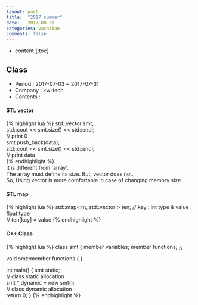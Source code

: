 ```yaml
---
layout: post
title:  "2017 summer"
date:   2017-08-31
categories: vacation
comments: false
---
```


* content
{:toc}

## Class
* Period : 2017-07-03 ~ 2017-07-31
* Company : kw-tech
* Contents :

#### STL vector  
{% highlight lua %}
std::vector<float> smt;  
std::cout << smt.size() << std::endl;  
// print 0  
smt.push_back(data);  
std::cout << smt.size() << std::endl;  
// print data  
{% endhighlight %}  
It is different from 'array'.  
The array must define its size. But, vector does not.  
So, Using vector is more comfortable in case of changing memory size.


#### STL map  
{% highlight lua %}
std::map<int, std::vector<float> > ten;
// key : int type & value : float type  
// ten[key] = value
{% endhighlight %}


#### C++ Class  
{% highlight lua %}
class smt
{
  member variables;
  member functions;
};

void smt::member functions
{ }

int main()
{
  smt static;  
  // class static allocation  
  smt * dynamic = new smt();  
  // class dynamic allocation  
  return 0;
}
{% endhighlight %}
